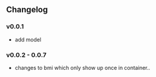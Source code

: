 ## Changelog

### v0.0.1
- add model
### v0.0.2 - 0.0.7
- changes to bmi which only show up once in container..